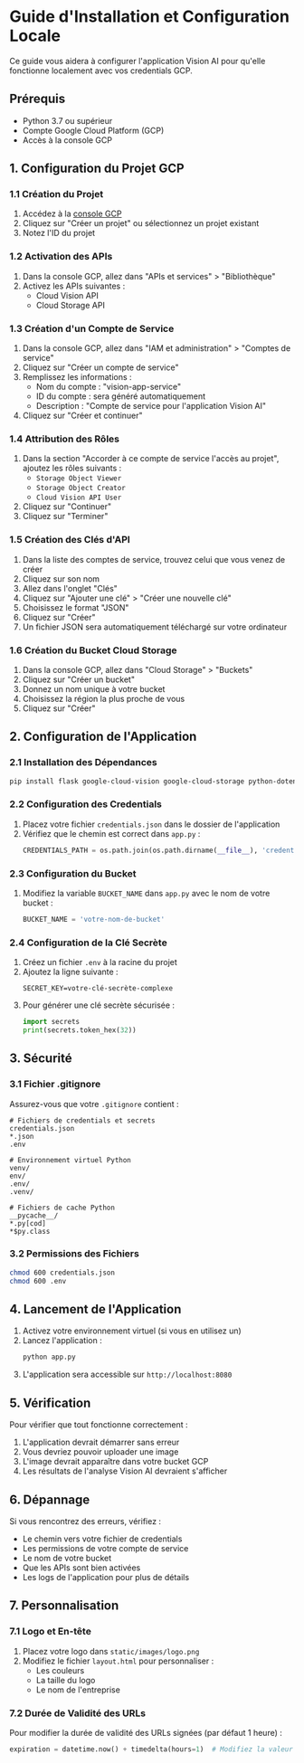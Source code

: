 # Guide d'Installation et Configuration Locale

Ce guide vous aidera à configurer l'application Vision AI pour qu'elle fonctionne localement avec vos credentials GCP.

## Prérequis

- Python 3.7 ou supérieur
- Compte Google Cloud Platform (GCP)
- Accès à la console GCP

## 1. Configuration du Projet GCP

### 1.1 Création du Projet
1. Accédez à la [console GCP](https://console.cloud.google.com/)
2. Cliquez sur "Créer un projet" ou sélectionnez un projet existant
3. Notez l'ID du projet

### 1.2 Activation des APIs
1. Dans la console GCP, allez dans "APIs et services" > "Bibliothèque"
2. Activez les APIs suivantes :
   - Cloud Vision API
   - Cloud Storage API

### 1.3 Création d'un Compte de Service
1. Dans la console GCP, allez dans "IAM et administration" > "Comptes de service"
2. Cliquez sur "Créer un compte de service"
3. Remplissez les informations :
   - Nom du compte : "vision-app-service"
   - ID du compte : sera généré automatiquement
   - Description : "Compte de service pour l'application Vision AI"
4. Cliquez sur "Créer et continuer"

### 1.4 Attribution des Rôles
1. Dans la section "Accorder à ce compte de service l'accès au projet", ajoutez les rôles suivants :
   - `Storage Object Viewer`
   - `Storage Object Creator`
   - `Cloud Vision API User`
2. Cliquez sur "Continuer"
3. Cliquez sur "Terminer"

### 1.5 Création des Clés d'API
1. Dans la liste des comptes de service, trouvez celui que vous venez de créer
2. Cliquez sur son nom
3. Allez dans l'onglet "Clés"
4. Cliquez sur "Ajouter une clé" > "Créer une nouvelle clé"
5. Choisissez le format "JSON"
6. Cliquez sur "Créer"
7. Un fichier JSON sera automatiquement téléchargé sur votre ordinateur

### 1.6 Création du Bucket Cloud Storage
1. Dans la console GCP, allez dans "Cloud Storage" > "Buckets"
2. Cliquez sur "Créer un bucket"
3. Donnez un nom unique à votre bucket
4. Choisissez la région la plus proche de vous
5. Cliquez sur "Créer"

## 2. Configuration de l'Application

### 2.1 Installation des Dépendances
```bash
pip install flask google-cloud-vision google-cloud-storage python-dotenv
```

### 2.2 Configuration des Credentials
1. Placez votre fichier `credentials.json` dans le dossier de l'application
2. Vérifiez que le chemin est correct dans `app.py` :
   ```python
   CREDENTIALS_PATH = os.path.join(os.path.dirname(__file__), 'credentials.json')
   ```

### 2.3 Configuration du Bucket
1. Modifiez la variable `BUCKET_NAME` dans `app.py` avec le nom de votre bucket :
   ```python
   BUCKET_NAME = 'votre-nom-de-bucket'
   ```

### 2.4 Configuration de la Clé Secrète
1. Créez un fichier `.env` à la racine du projet
2. Ajoutez la ligne suivante :
   ```
   SECRET_KEY=votre-clé-secrète-complexe
   ```
3. Pour générer une clé secrète sécurisée :
   ```python
   import secrets
   print(secrets.token_hex(32))
   ```

## 3. Sécurité

### 3.1 Fichier .gitignore
Assurez-vous que votre `.gitignore` contient :
```
# Fichiers de credentials et secrets
credentials.json
*.json
.env

# Environnement virtuel Python
venv/
env/
.env/
.venv/

# Fichiers de cache Python
__pycache__/
*.py[cod]
*$py.class
```

### 3.2 Permissions des Fichiers
```bash
chmod 600 credentials.json
chmod 600 .env
```

## 4. Lancement de l'Application

1. Activez votre environnement virtuel (si vous en utilisez un)
2. Lancez l'application :
   ```bash
   python app.py
   ```
3. L'application sera accessible sur `http://localhost:8080`

## 5. Vérification

Pour vérifier que tout fonctionne correctement :
1. L'application devrait démarrer sans erreur
2. Vous devriez pouvoir uploader une image
3. L'image devrait apparaître dans votre bucket GCP
4. Les résultats de l'analyse Vision AI devraient s'afficher

## 6. Dépannage

Si vous rencontrez des erreurs, vérifiez :
- Le chemin vers votre fichier de credentials
- Les permissions de votre compte de service
- Le nom de votre bucket
- Que les APIs sont bien activées
- Les logs de l'application pour plus de détails

## 7. Personnalisation

### 7.1 Logo et En-tête
1. Placez votre logo dans `static/images/logo.png`
2. Modifiez le fichier `layout.html` pour personnaliser :
   - Les couleurs
   - La taille du logo
   - Le nom de l'entreprise

### 7.2 Durée de Validité des URLs
Pour modifier la durée de validité des URLs signées (par défaut 1 heure) :
```python
expiration = datetime.now() + timedelta(hours=1)  # Modifiez la valeur selon vos besoins
``` 